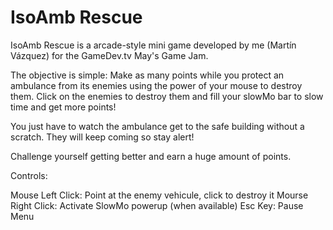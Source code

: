 # IsoAmb Rescue
IsoAmb Rescue is a arcade-style mini game developed by me (Martín Vázquez) for the GameDev.tv May's Game Jam.

The objective is simple: Make as many points while you protect an ambulance from its enemies using the power of your mouse to destroy them. Click on the enemies to destroy them and fill your slowMo bar to slow time and get more points!

You just have to watch the ambulance get to the safe building without a scratch. They will keep coming so stay alert!

Challenge yourself getting better and earn a huge amount of points.

Controls:

Mouse Left Click: Point at the enemy vehicule, click to destroy it
Mourse Right Click: Activate SlowMo powerup (when available)
Esc Key: Pause Menu

